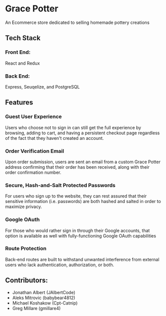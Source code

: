 # Grace Potter

An Ecommerce store dedicated to selling homemade pottery creations

## Tech Stack
### Front End:
React and Redux
### Back End:
Express, Seuqelize, and PostgreSQL



## Features
### Guest User Experience
Users who choose not to sign in can still get the full experience by browsing, adding to cart, and having a persistent checkout page regardless of the fact that they haven't created an account.

### Order Verification Email
Upon order submission, users are sent an email from a custom Grace Potter address confirming that their order has been received, along with their order confirmation number.

### Secure, Hash-and-Salt Protected Passwords
For users who sign up to the website, they can rest assured that their sensitive information (i.e. passwords) are both hashed and salted in order to maximize privacy. 

### Google OAuth
For those who would rather sign in through their Google accounts, that option is available as well with fully-functioning Google OAuth capabilities

### Route Protection
Back-end routes are built to withstand unwanted interference from external users who lack authentication, authorization, or both.



## Contributors:
- Jonathan Albert (JAlbertCode)
- Aleks Mitrovic (babybear4812)
- Michael Koshakow (Cpt-Catnip)
- Greg Millare (gmillare4)
